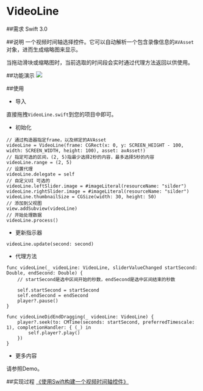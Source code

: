 # VideoLine

##需求
Swift 3.0

##说明
一个视频时间轴选择控件。它可以自动解析一个包含录像信息的`AVAsset`对象，进而生成缩略图来显示。

当拖动滑块或缩略图时，当前选取的时间段会实时通过代理方法返回以供使用。

##功能演示
![](http://upload-images.jianshu.io/upload_images/4518631-37266302283569c7.gif?imageMogr2/auto-orient/strip)

##使用
* 导入

直接拖拽`VideoLine.swift`到您的项目中即可。

* 初始化

```
// 通过构造器指定frame，以及绑定的AVAsset
videoLine = VideoLine(frame: CGRect(x: 0, y: SCREEN_HEIGHT - 100, width: SCREEN_WIDTH, height: 100), asset: avAsset!)
// 指定可选的区间，(2, 5)指最少选择2秒的内容，最多选择5秒的内容
videoLine.range = (2, 5)
// 设置代理
videoLine.delegate = self
// 自定义UI 可选的
videoLine.leftSlider.image = #imageLiteral(resourceName: "silder")
videoLine.rightSlider.image = #imageLiteral(resourceName: "silder")
videoLine.thumbnailSize = CGSize(width: 30, height: 50)
// 添加到父视图
view.addSubview(videoLine)
// 开始处理数据
videoLine.process()
```

* 更新指示器

```
videoLine.update(second: second)
```

* 代理方法

```
func videoLine(_ videoLine: VideoLine, sliderValueChanged startSecond: Double, endSecond: Double) {
    // startSecond是选中区间开始的秒数，endSecond是选中区间结束的秒数
    
    self.startSecond = startSecond
    self.endSecond = endSecond
    player?.pause()
}

func videoLineDidEndDragging(_ videoLine: VideoLine) {
    player?.seek(to: CMTime(seconds: startSecond, preferredTimescale: 1), completionHandler: { (_) in
        self.player?.play()
    })
}
```

* 更多内容

请参照Demo。

##实现过程
[《使用Swift构建一个视频时间轴控件》](http://www.jianshu.com/p/5fbc1079d63f)